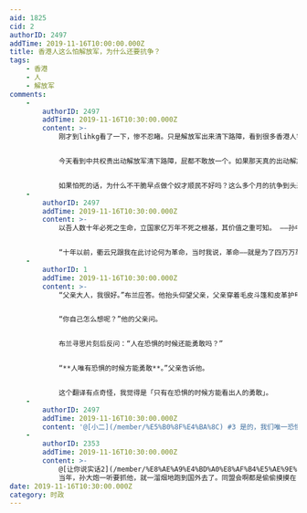 ```yaml
---
aid: 1825
cid: 2
authorID: 2497
addTime: 2019-11-16T10:00:00.000Z
title: 香港人这么怕解放军，为什么还要抗争？
tags:
    - 香港
    - 人
    - 解放军
comments:
    -
        authorID: 2497
        addTime: 2019-11-16T10:30:00.000Z
        content: >-
            刚才到lihkg看了一下，惨不忍睹。只是解放军出来清下路障，看到很多香港人字里行间的怕怕。面对港警的棍打脚踢，催泪弹，被光天化日射杀死，各种被自杀姿势……


            今天看到中共权贵出动解放军清下路障，屁都不敢放一个。如果那天真的出动解放军镇压，是不是直接给吓尿?早知如此，何必当初，揽炒到最后很明显总要面对解放军的。


            如果怕死的话，为什么不干脆早点做个奴才顺民不好吗？这么多个月的抗争到头来白忙了，最可悲的是那些死了的人白死了。解放军有什么好怕的，不就是多了一支枪，港警也有枪呀。
    -
        authorID: 2497
        addTime: 2019-11-16T10:30:00.000Z
        content: >-
            以吾人数十年必死之生命，立国家亿万年不死之根基，其价值之重可知。 ——孙中山


            “十年以前，衢云兄跟我在此讨论何为革命，当时我说，革命——就是为了四万万革命同胞人人有恒业，不啼饥，不号寒。十年过去了，我从他乡漂泊重临，与我志同者相继牺牲。革命两字与我而言不可同日而语，今日再道何为革命，我会说，欲求文明之幸福，不得不经文明之痛苦，而这痛苦就是革命！”——《十月围城》
    -
        authorID: 1
        addTime: 2019-11-16T10:30:00.000Z
        content: >-
            “父亲大人，我很好。”布兰应答。他抬头仰望父亲，父亲穿着毛皮斗篷和皮革护甲，骑在雄骏战马上如巨人般笼罩住他。“罗柏说刚才那个人死得很勇敢，琼恩却说他死的时候很害怕。”


            “你自己怎么想呢？”他的父亲问。


            布兰寻思片刻后反问：“人在恐惧的时候还能勇敢吗？”


            “**人唯有恐惧的时候方能勇敢**。”父亲告诉他。


            这个翻译有点奇怪，我觉得是「只有在恐惧的时候方能看出人的勇敢」。
    -
        authorID: 2497
        addTime: 2019-11-16T10:30:00.000Z
        content: '@[小二](/member/%E5%B0%8F%E4%BA%8C) #3 是的，我们唯一恐惧的就是恐惧的本身。民主会战胜归来！！'
    -
        authorID: 2353
        addTime: 2019-11-16T10:30:00.000Z
        content: >-
            @[让你说实话2](/member/%E8%AE%A9%E4%BD%A0%E8%AF%B4%E5%AE%9E%E8%AF%9D2) #2
            当年，孙大炮一听要抓他，就一溜烟地跑到国外去了。同盟会啊都是偷偷摸摸在日本成立。早期一些起义雇请了黑帮，黑社会分子…
date: 2019-11-16T10:30:00.000Z
category: 时政
---
```



